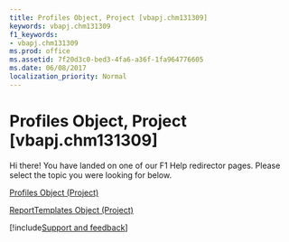 ```yaml
---
title: Profiles Object, Project [vbapj.chm131309]
keywords: vbapj.chm131309
f1_keywords:
- vbapj.chm131309
ms.prod: office
ms.assetid: 7f20d3c0-bed3-4fa6-a36f-1fa964776605
ms.date: 06/08/2017
localization_priority: Normal
---
```



# Profiles Object, Project [vbapj.chm131309]

Hi there! You have landed on one of our F1 Help redirector pages. Please select the topic you were looking for below.

[Profiles Object (Project)](http://msdn.microsoft.com/library/0e25c828-6482-4d68-f482-ae72c919f338%28Office.15%29.aspx)

[ReportTemplates Object (Project)](http://msdn.microsoft.com/library/01928892-d57c-8344-05db-d95008b4ba74%28Office.15%29.aspx)

[!include[Support and feedback](~/includes/feedback-boilerplate.md)]